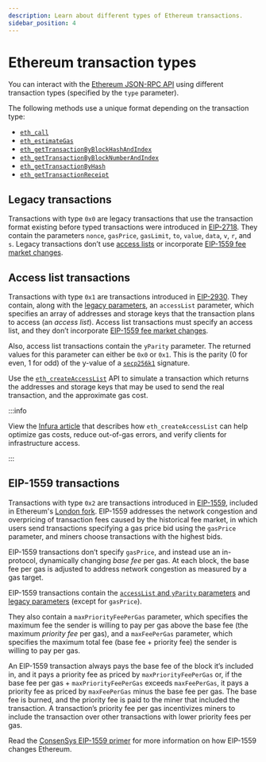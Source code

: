 ```yaml
---
description: Learn about different types of Ethereum transactions.
sidebar_position: 4
---
```


# Ethereum transaction types

You can interact with the [Ethereum JSON-RPC API](../reference/ethereum/json-rpc-methods/index.md) using different transaction types (specified by the `type` parameter).

The following methods use a unique format depending on the transaction type:

- [`eth_call`](../reference/ethereum/json-rpc-methods/eth_call.mdx)
- [`eth_estimateGas`](../reference/ethereum/json-rpc-methods/eth_estimategas.mdx)
- [`eth_getTransactionByBlockHashAndIndex` ](../reference/ethereum/json-rpc-methods/eth_gettransactionbyblockhashandindex.mdx)
- [`eth_getTransactionByBlockNumberAndIndex` ](../reference/ethereum/json-rpc-methods/eth_gettransactionbyblocknumberandindex.mdx)
- [`eth_getTransactionByHash` ](../reference/ethereum/json-rpc-methods/eth_gettransactionbyhash.mdx)
- [`eth_getTransactionReceipt` ](../reference/ethereum/json-rpc-methods/eth_gettransactionreceipt.mdx)

## Legacy transactions

Transactions with type `0x0` are legacy transactions that use the transaction format existing before typed transactions were introduced in [EIP-2718](https://eips.ethereum.org/EIPS/eip-2718). They contain the parameters `nonce`, `gasPrice`, `gasLimit`, `to`, `value`, `data`, `v`, `r`, and `s`. Legacy transactions don’t use [access lists](../reference/ethereum/json-rpc-methods/eth_createaccesslist.mdx) or incorporate [EIP-1559 fee market changes](#eip-1559-transactions).

## Access list transactions

Transactions with type `0x1` are transactions introduced in [EIP-2930](https://eips.ethereum.org/EIPS/eip-2930). They contain, along with the [legacy parameters](#legacy-transactions), an `accessList` parameter, which specifies an array of addresses and storage keys that the transaction plans to access (an _access list_). Access list transactions must specify an access list, and they don’t incorporate [EIP-1559 fee market changes](#eip-1559-transactions). 

Also, access list transactions contain the `yParity` parameter. The returned values for this parameter can either be `0x0` or `0x1`. This is the parity (0 for even, 1 for odd) of the y-value of a [`secp256k1`](https://eips.ethereum.org/EIPS/eip-2098#:~:text=A%20secp256k1%20signature%20is%20made%20up%20of%203%20parameters%2C%20r%2C%20s%20and%20yParity.) signature. 

Use the [`eth_createAccessList`](../reference/ethereum/json-rpc-methods/eth_createaccesslist.mdx) API to simulate a transaction which returns the addresses and storage keys that may be used to send the real transaction, and the approximate gas cost.

:::info

View the [Infura article](https://blog.infura.io/post/optimizing-ethereum-transactions-with-eth_createaccesslist) that describes how `eth_createAccessList` can help optimize gas costs, reduce out-of-gas errors, and verify clients for infrastructure access.

:::

## EIP-1559 transactions

Transactions with type `0x2` are transactions introduced in [EIP-1559](https://github.com/ethereum/EIPs/blob/master/EIPS/eip-1559.md), included in Ethereum's [London fork](https://ethereum.org/en/history/#london). EIP-1559 addresses the network congestion and overpricing of transaction fees caused by the historical fee market, in which users send transactions specifying a gas price bid using the `gasPrice` parameter, and miners choose transactions with the highest bids.

EIP-1559 transactions don’t specify `gasPrice`, and instead use an in-protocol, dynamically changing _base fee_ per gas. At each block, the base fee per gas is adjusted to address network congestion as measured by a gas target.

EIP-1559 transactions contain the [`accessList` and `yParity` parameters](transaction-types.md#access-list-transactions) and [legacy parameters](transaction-types.md#legacy-transactions) (except for `gasPrice`).

They also contain a `maxPriorityFeePerGas` parameter, which specifies the maximum fee the sender is willing to pay per gas above the base fee (the maximum _priority fee_ per gas), and a `maxFeePerGas` parameter, which specifies the maximum total fee (base fee + priority fee) the sender is willing to pay per gas.

An EIP-1559 transaction always pays the base fee of the block it’s included in, and it pays a priority fee as priced by `maxPriorityFeePerGas` or, if the base fee per gas + `maxPriorityFeePerGas` exceeds `maxFeePerGas`, it pays a priority fee as priced by `maxFeePerGas` minus the base fee per gas. The base fee is burned, and the priority fee is paid to the miner that included the transaction. A transaction’s priority fee per gas incentivizes miners to include the transaction over other transactions with lower priority fees per gas.

Read the [ConsenSys EIP-1559 primer](https://consensys.net/blog/quorum/what-is-eip-1559-how-will-it-change-ethereum/) for more information on how EIP-1559 changes Ethereum.

